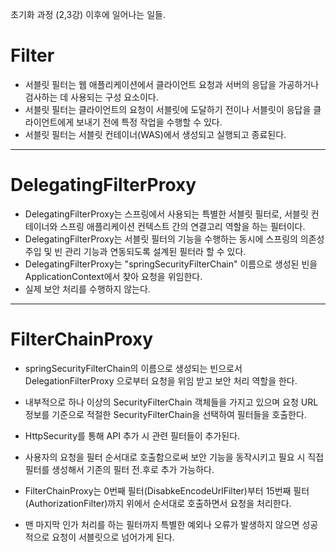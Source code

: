 초기화 과정 (2,3강) 이후에 일어나는 일들.

# Filter
* 서블릿 필터는 웹 애플리케이션에서 클라이언트 요청과 서버의 응답을 가공하거나 검사하는 데 사용되는 구성 요소이다.
* 서블릿 필터는 클라이언트의 요청이 서블릿에 도달하기 전이나 서블릿이 응답을 클라이언트에게 보내기 전에 특정 작업을 수행할 수 있다.
* 서블릿 필터는 서블릿 컨테이너(WAS)에서 생성되고 실행되고 종료된다.

---
# DelegatingFilterProxy
* DelegatingFilterProxy는 스프링에서 사용되는 특별한 서블릿 필터로, 서블릿 컨테이너와 스프링 애플리케이션 컨텍스트 간의 연결고리 역할을 하는 필터이다.
* DelegatingFilterProxy는 서블릿 필터의 기능을 수행하는 동시에 스프링의 의존성 주입 및 빈 관리 기능과 연동되도록 설계된 필터라 할 수 있다.
* DelegatingFilterProxy는 "springSecurityFilterChain" 이름으로 생성된 빈을 ApplicationContext에서 찾아 요청을 위임한다.
* 실제 보안 처리를 수행하지 않는다. 

---
# FilterChainProxy
* springSecurityFilterChain의 이름으로 생성되는 빈으로서 DelegationFilterProxy 으로부터 요청을 위임 받고 보안 처리 역할을 한다.
* 내부적으로 하나 이상의 SecurityFilterChain 객체들을 가지고 있으며 요청 URL 정보를 기준으로 적절한 SecurityFilterChain을 선택하여 필터들을 호출한다.
* HttpSecurity를 통해 API 추가 시 관련 필터들이 추가된다.
* 사용자의 요청을 필터 순서대로 호출함으로써 보안 기능을 동작시키고 필요 시 직접 필터를 생성해서 기존의 필터 전.후로 추가 가능하다.


* FilterChainProxy는 0번째 필터(DisabkeEncodeUrlFilter)부터 15번째 필터(AuthorizationFilter)까지 위에서 순서대로 호출하면서 요청을 처리한다.
* 맨 마지막 인가 처리를 하는 필터까지 특별한 예외나 오류가 발생하지 않으면 성공적으로 요청이 서블릿으로 넘어가게 된다.
